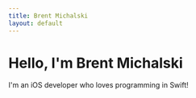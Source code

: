 ```yaml
---
title: Brent Michalski
layout: default
---
```


# Hello, I'm Brent Michalski

I'm an iOS developer who loves programming in Swift!


